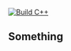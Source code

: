[![Build C++](https://github.com/Angelmartinez-20/GitActionsExample/actions/workflows/actions.yml/badge.svg)](https://github.com/Angelmartinez-20/GitActionsExample/actions/workflows/actions.yml)
## Something
